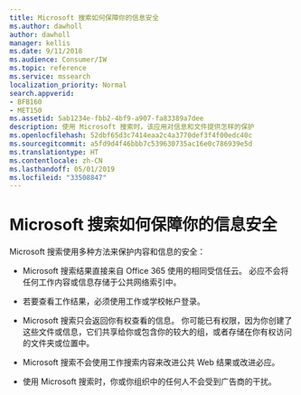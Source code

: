 ```yaml
---
title: Microsoft 搜索如何保障你的信息安全
ms.author: dawholl
author: dawholl
manager: kellis
ms.date: 9/11/2018
ms.audience: Consumer/IW
ms.topic: reference
ms.service: mssearch
localization_priority: Normal
search.appverid:
- BFB160
- MET150
ms.assetid: 5ab1234e-fbb2-4bf9-a907-fa83389a7dee
description: 使用 Microsoft 搜索时，该应用对信息和文件提供怎样的保护
ms.openlocfilehash: 52dbf65d3c7414eaa2c4a3770def3f4f00edc40c
ms.sourcegitcommit: a5fd9d4f46bbb7c539630735ac16e0c786939e5d
ms.translationtype: HT
ms.contentlocale: zh-CN
ms.lasthandoff: 05/01/2019
ms.locfileid: "33508847"
---
```

# <a name="how-microsoft-search-keeps-your-info-secure"></a>Microsoft 搜索如何保障你的信息安全

Microsoft 搜索使用多种方法来保护内容和信息的安全：
  
- Microsoft 搜索结果直接来自 Office 365 使用的相同受信任云。 必应不会将任何工作内容或信息存储于公共网络索引中。
    
- 若要查看工作结果，必须使用工作或学校帐户登录。
    
- Microsoft 搜索只会返回你有权查看的信息。 你可能已有权限，因为你创建了这些文件或信息，它们共享给你或包含你的较大的组，或者存储在你有权访问的文件夹或位置中。
    
- Microsoft 搜索不会使用工作搜索内容来改进公共 Web 结果或改进必应。
    
- 使用 Microsoft 搜索时，你或你组织中的任何人不会受到广告商的干扰。

  

